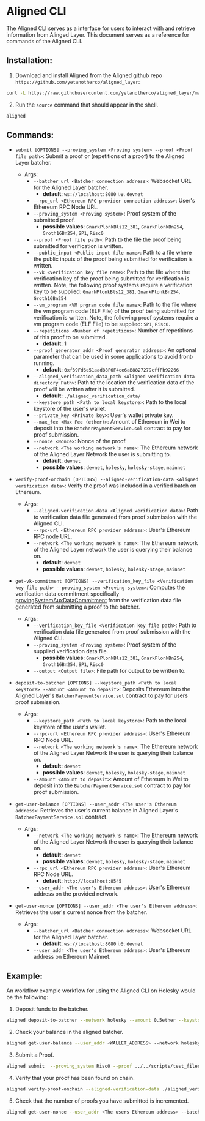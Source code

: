 # Aligned CLI

The Aligned CLI serves as a interface for users to interact with and retrieve information from Alinged Layer. This document serves as a reference for commands of the Aligned CLI.

## Installation:

1. Download and install Aligned from the Aligned github repo `https://github.com/yetanotherco/aligned_layer`:

```bash
curl -L https://raw.githubusercontent.com/yetanotherco/aligned_layer/main/batcher/aligned/install_aligned.sh | bash
```

2. Run the ```source``` command that should appear in the shell.

```bash
aligned
```

## Commands:

- `submit [OPTIONS] --proving_system <Proving system> --proof <Proof file path>`: Submit a proof or (repetitions of a proof) to the Aligned Layer batcher.

    - Args:
        - `--batcher_url <Batcher connection address>`: Websocket URL for the Aligned Layer batcher.  
            - **default**: `ws://localhost:8080` i.e. `devnet`
        - `--rpc_url <Ethereum RPC provider connection address>`: User's Ethereum RPC Node URL.
        - `--proving_system <Proving system>`: Proof system of the submitted proof.
            - **possible values**: `GnarkPlonkBls12_381`, `GnarkPlonkBn254`, `Groth16Bn254`, `SP1`, `Risc0`
        - `--proof <Proof file path>`: Path to the file the proof being submitted for verification is written.
        - `--public_input <Public input file name>`: Path to a file where the public inputs of the proof being submitted for verification is written.
        - `--vk <Verification key file name>`: Path to the file where the verification key of the proof being submitted for verification is written. Note, the following proof systems require a verification key to be supplied: `GnarkPlonkBls12_381`, `GnarkPlonkBn254`, `Groth16Bn254` 
        - `--vm_program <VM prgram code file name>`: Path to the file where the vm program code (ELF File) of the proof being submitted for verification is written. Note, the following proof systems require a vm program code (ELF File) to be supplied: `SP1`, `Risc0`. 
        - `--repetitions <Number of repetitions>`:
        Number of repetitions of this proof to be submitted.
            - **default**: 1
        - `--proof_generator_addr <Proof generator address>`: An optional parameter that can be used in some applications to avoid front-running.
            - **default**: `0xf39Fd6e51aad88F6F4ce6aB8827279cffFb92266`
        - `--aligned_verification_data_path <Aligned verification data directory Path>`: Path to the location the verification data of the proof will be written after it is submitted.
            - **default**: `./aligned_verification_data/`
        - `--keystore_path <Path to local keystore>`: Path to the local keystore of the user's wallet.
        - `--private_key <Private key>`: User's wallet private key.
        - `--max_fee <Max Fee (ether)>`: Amount of Ethereum in Wei to deposit into the `BatcherPaymentService.sol` contract to pay for proof submission.
        - `--nonce <Nonce>`: Nonce of the proof.
        - `--network <The working network's name>`: The Ethereum network of the Aligned Layer Network the user is submitting to.
            - **default**: `devnet`
            - **possible values**: `devnet`, `holesky`, `holesky-stage`, `mainnet`

- `verify-proof-onchain [OPTIONS] --aligned-verification-data <Aligned verification data>`:  Verify the proof was included in a verified batch on Ethereum.

    - Args:
        - `--aligned-verification-data <Aligned verification data>`: Path to verification data file generated from proof submission with the Aligned CLI.
        - `--rpc-url <Ethereum RPC provider address>`: User's Ethereum RPC node URL. 
        - `--network <The working network's name>`: The Ethereum network of the Aligned Layer network the user is querying their balance on.
            - **default**: `devnet`
            - **possible values**: `devnet`, `holesky`, `holesky-stage`, `mainnet`
- `get-vk-commitment [OPTIONS] --verification_key_file <Verification key file path> --proving_system <Proving system>`: Computes the verification data commitment specifically [provingSystemAuxDataCommitment](../2_architecture/components/3_service_manager_contract.md#verify-batch-inclusion) from the verification data file generated from submitting a proof to the batcher.

    - Args:
        - `--verification_key_file <Verification key file path>`: Path to verification data file generated from proof submission with the Aligned CLI.
        - `--proving_system <Proving system>`: Proof system of the supplied verification data file.
            - **possible values**: `GnarkPlonkBls12_381`, `GnarkPlonkBn254`, `Groth16Bn254`, `SP1`, `Risc0`
        - `--output <Output file>`: File path for output to be written to.

- `deposit-to-batcher [OPTIONS] --keystore_path <Path to local keystore> --amount <Amount to deposit>`: Deposits Ethereum into the Aligned Layer's `BatcherPaymentService.sol` contract to pay for users proof submission.

    - Args:
        - `--keystore_path <Path to local keystore>`: Path to the local keystore of the user's wallet. 
        - `--rpc-url <Ethereum RPC provider address>`: User's Ethereum RPC Node URL. 
        - `--network <The working network's name>`: The Ethereum network of the Aligned Layer Network the user is querying their balance on.
            - **default**: `devnet`
            - **possible values**: `devnet`, `holesky`, `holesky-stage`, `mainnet`
        - `--amount <Amount to deposit>`: Amount of Ethereum in Wei to deposit into the `BatcherPaymentService.sol` contract to pay for proof submission.

- `get-user-balance [OPTIONS] --user_addr <The user's Ethereum address>`: Retrieves the user's current balance in Aligned Layer's `BatcherPaymentService.sol` contract.

    - Args:
        - `--network <The working network's name>`: The Ethereum network of the Aligned Layer Network the user is querying their balance on.
            - **default**: `devnet`
            - **possible values**: `devnet`, `holesky`, `holesky-stage`, `mainnet`
        - `--rpc_url <Ethereum RPC provider address>`: User's Ethereum RPC Node URL.
            - **default**: `http://localhost:8545`
        - `--user_addr <The user's Ethereum address>`: User's Ethereum address on the provided network. 

- `get-user-nonce [OPTIONS] --user_addr <The user's Ethereum address>`:  Retrieves the user's current nonce from the batcher.

    - Args:
        - `--batcher_url <Batcher connection address>`: Websocket URL for the Aligned Layer batcher.  
            - **default**: `ws://localhost:8080` i.e. `devnet`
        - `--user_addr <The user's Ethereum address>`: User's Ethereum address on Ethereum Mainnet.

## Example:

An workflow example workflow for using the Aligned CLI on Holesky would be the following:

1. Deposit funds to the batcher.
```bash
aligned deposit-to-batcher --network holesky --amount 0.5ether --keystore_path <KEYSTORE_PATH>
```

2. Check your balance in the aligned batcher.
```bash
aligned get-user-balance --user_addr <WALLET_ADDRESS> --network holesky
```

3. Submit a Proof.
```bash
aligned submit  --proving_system Risc0 --proof ../../scripts/test_files/risc_zero/fibonacci_proof_generator/risc_zero_fibonacci.proof --vm_program ../../scripts/test_files/risc_zero/fibonacci_proof_generator/fibonacci_id.bin --public_input ../../scripts/test_files/risc_zero/fibonacci_proof_generator/risc_zero_fibonacci.pub --repetitions <BURST_SIZE> --keystore_path <YOUR_KEYSTORE_PATH> --network holesky --max_fee 1300000000
```

4. Verify that your proof has been found on chain.
```bash
aligned verify-proof-onchain --aligned-verification-data ./aligned_verification_data/<VERIFICATION_DATA_FILE> --network holesky 
```

5. Check that the number of proofs you have submitted is incremented.
```bash
aligned get-user-nonce --user_addr <The users Ethereum address> --batcher_url wss://holesky.batcher.alignedlayer.com
```

